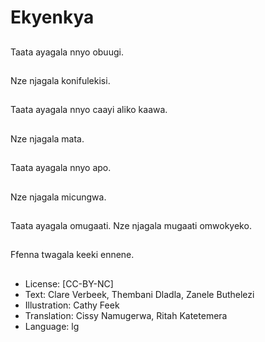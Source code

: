# Ekyenkya

##
Taata ayagala nnyo
obuugi.

##
Nze njagala konifulekisi.

##
Taata ayagala nnyo
caayi aliko kaawa.

##
Nze njagala mata.

##
Taata ayagala nnyo
apo.

##
Nze njagala micungwa.

##
Taata ayagala
omugaati.
Nze njagala mugaati
omwokyeko.

##
Ffenna twagala keeki
ennene.

##
* License: [CC-BY-NC]
* Text: Clare Verbeek, Thembani Dladla, Zanele Buthelezi
* Illustration: Cathy Feek
* Translation: Cissy Namugerwa, Ritah Katetemera
* Language: lg
